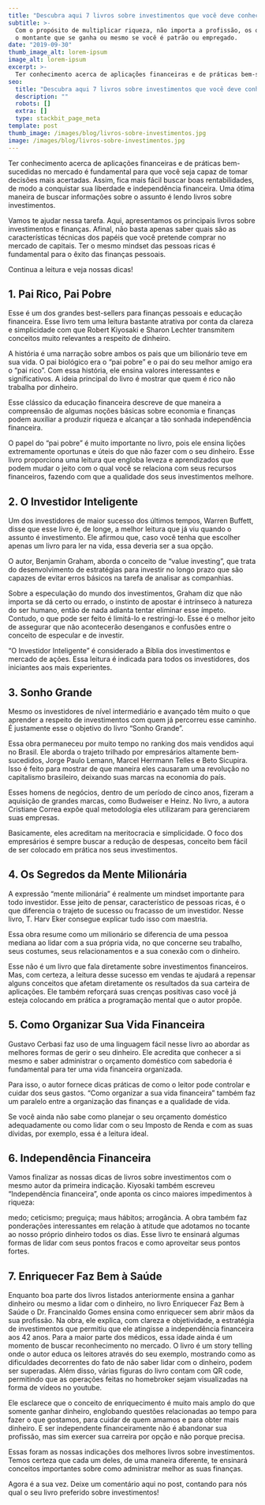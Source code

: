 ```yaml
---
title: "Descubra aqui 7 livros sobre investimentos que você deve conhecer"
subtitle: >-
  Com o propósito de multiplicar riqueza, não importa a profissão, os objetivos,
  o montante que se ganha ou mesmo se você é patrão ou empregado.
date: "2019-09-30"
thumb_image_alt: lorem-ipsum
image_alt: lorem-ipsum
excerpt: >-
  Ter conhecimento acerca de aplicações financeiras e de práticas bem-sucedidas no mercado é fundamental para que você seja capaz de tomar decisões mais acertadas. Assim, fica mais fácil buscar boas rentabilidades, de modo a conquistar sua liberdade e independência financeira. Uma ótima maneira de buscar informações sobre o assunto é lendo livros sobre investimentos.
seo:
  title: "Descubra aqui 7 livros sobre investimentos que você deve conhecer"
  description: ""
  robots: []
  extra: []
  type: stackbit_page_meta
template: post
thumb_image: /images/blog/livros-sobre-investimentos.jpg
image: /images/blog/livros-sobre-investimentos.jpg
---
```


Ter conhecimento acerca de aplicações financeiras e de práticas bem-sucedidas no mercado é fundamental para que você seja capaz de tomar decisões mais acertadas. Assim, fica mais fácil buscar boas rentabilidades, de modo a conquistar sua liberdade e independência financeira. Uma ótima maneira de buscar informações sobre o assunto é lendo livros sobre investimentos.

Vamos te ajudar nessa tarefa. Aqui, apresentamos os principais livros sobre investimentos e finanças. Afinal, não basta apenas saber quais são as características técnicas dos papéis que você pretende comprar no mercado de capitais. Ter o mesmo mindset das pessoas ricas é fundamental para o êxito das finanças pessoais.

Continua a leitura e veja nossas dicas!

## 1. Pai Rico, Pai Pobre

Esse é um dos grandes best-sellers para finanças pessoais e educação financeira. Esse livro tem uma leitura bastante atrativa por conta da clareza e simplicidade com que Robert Kiyosaki e Sharon Lechter transmitem conceitos muito relevantes a respeito de dinheiro.

A história é uma narração sobre ambos os pais que um bilionário teve em sua vida. O pai biológico era o “pai pobre” e o pai do seu melhor amigo era o “pai rico”. Com essa história, ele ensina valores interessantes e significativos. A ideia principal do livro é mostrar que quem é rico não trabalha por dinheiro.

Esse clássico da educação financeira descreve de que maneira a compreensão de algumas noções básicas sobre economia e finanças podem auxiliar a produzir riqueza e alcançar a tão sonhada independência financeira.

O papel do “pai pobre” é muito importante no livro, pois ele ensina lições extremamente oportunas e úteis do que não fazer com o seu dinheiro. Esse livro proporciona uma leitura que engloba leveza e aprendizados que podem mudar o jeito com o qual você se relaciona com seus recursos financeiros, fazendo com que a qualidade dos seus investimentos melhore.

## 2. O Investidor Inteligente

Um dos investidores de maior sucesso dos últimos tempos, Warren Buffett, disse que esse livro é, de longe, a melhor leitura que já viu quando o assunto é investimento. Ele afirmou que, caso você tenha que escolher apenas um livro para ler na vida, essa deveria ser a sua opção.

O autor, Benjamin Graham, aborda o conceito de “value investing”, que trata do desenvolvimento de estratégias para investir no longo prazo que são capazes de evitar erros básicos na tarefa de analisar as companhias.

Sobre a especulação do mundo dos investimentos, Graham diz que não importa se dá certo ou errado, o instinto de apostar é intrínseco à natureza do ser humano, então de nada adianta tentar eliminar esse ímpeto. Contudo, o que pode ser feito é limitá-lo e restringi-lo. Esse é o melhor jeito de assegurar que não acontecerão desenganos e confusões entre o conceito de especular e de investir.

“O Investidor Inteligente” é considerado a Bíblia dos investimentos e mercado de ações. Essa leitura é indicada para todos os investidores, dos iniciantes aos mais experientes.

## 3. Sonho Grande

Mesmo os investidores de nível intermediário e avançado têm muito o que aprender a respeito de investimentos com quem já percorreu esse caminho. É justamente esse o objetivo do livro “Sonho Grande”.

Essa obra permaneceu por muito tempo no ranking dos mais vendidos aqui no Brasil. Ele aborda o trajeto trilhado por empresários altamente bem-sucedidos, Jorge Paulo Lemann, Marcel Herrmann Telles e Beto Sicupira. Isso é feito para mostrar de que maneira eles causaram uma revolução no capitalismo brasileiro, deixando suas marcas na economia do país.

Esses homens de negócios, dentro de um período de cinco anos, fizeram a aquisição de grandes marcas, como Budweiser e Heinz. No livro, a autora Cristiane Correa expõe qual metodologia eles utilizaram para gerenciarem suas empresas.

Basicamente, eles acreditam na meritocracia e simplicidade. O foco dos empresários é sempre buscar a redução de despesas, conceito bem fácil de ser colocado em prática nos seus investimentos.

## 4. Os Segredos da Mente Milionária

A expressão “mente milionária” é realmente um mindset importante para todo investidor. Esse jeito de pensar, característico de pessoas ricas, é o que diferencia o trajeto de sucesso ou fracasso de um investidor. Nesse livro, T. Harv Eker consegue explicar tudo isso com maestria.

Essa obra resume como um milionário se diferencia de uma pessoa mediana ao lidar com a sua própria vida, no que concerne seu trabalho, seus costumes, seus relacionamentos e a sua conexão com o dinheiro.

Esse não é um livro que fala diretamente sobre investimentos financeiros. Mas, com certeza, a leitura desse sucesso em vendas te ajudará a repensar alguns conceitos que afetam diretamente os resultados da sua carteira de aplicações. Ele também reforçará suas crenças positivas caso você já esteja colocando em prática a programação mental que o autor propõe.

## 5. Como Organizar Sua Vida Financeira

Gustavo Cerbasi faz uso de uma linguagem fácil nesse livro ao abordar as melhores formas de gerir o seu dinheiro. Ele acredita que conhecer a si mesmo e saber administrar o orçamento doméstico com sabedoria é fundamental para ter uma vida financeira organizada.

Para isso, o autor fornece dicas práticas de como o leitor pode controlar e cuidar dos seus gastos. “Como organizar a sua vida financeira” também faz um paralelo entre a organização das finanças e a qualidade de vida.

Se você ainda não sabe como planejar o seu orçamento doméstico adequadamente ou como lidar com o seu Imposto de Renda e com as suas dívidas, por exemplo, essa é a leitura ideal.

## 6. Independência Financeira

Vamos finalizar as nossas dicas de livros sobre investimentos com o mesmo autor da primeira indicação. Kiyosaki também escreveu “Independência financeira”, onde aponta os cinco maiores impedimentos à riqueza:

medo;
ceticismo;
preguiça;
maus hábitos;
arrogância.
A obra também faz ponderações interessantes em relação à atitude que adotamos no tocante ao nosso próprio dinheiro todos os dias. Esse livro te ensinará algumas formas de lidar com seus pontos fracos e como aproveitar seus pontos fortes.

## 7. Enriquecer Faz Bem à Saúde

Enquanto boa parte dos livros listados anteriormente ensina a ganhar dinheiro ou mesmo a lidar com o dinheiro, no livro Enriquecer Faz Bem à Saúde o Dr. Francinaldo Gomes ensina como enriquecer sem abrir mãos da sua profissão. Na obra, ele explica, com clareza e objetividade, a estratégia de investimentos que permitiu que ele atingisse a independência financeira aos 42 anos. Para a maior parte dos médicos, essa idade ainda é um momento de buscar reconhecimento no mercado. O livro é um story telling onde o autor educa os leitores através do seu exemplo, mostrando como as dificuldades decorrentes do fato de não saber lidar com o dinheiro, podem ser superadas. Além disso, várias figuras do livro contam com QR code, permitindo que as operações feitas no homebroker sejam visualizadas na forma de vídeos no youtube.

Ele esclarece que o conceito de enriquecimento é muito mais amplo do que somente ganhar dinheiro, englobando questões relacionadas ao tempo para fazer o que gostamos, para cuidar de quem amamos e para obter mais dinheiro. E ser independente financeiramente não é abandonar sua profissão, mas sim exercer sua carreira por opção e não porque precisa.

Essas foram as nossas indicações dos melhores livros sobre investimentos. Temos certeza que cada um deles, de uma maneira diferente, te ensinará conceitos importantes sobre como administrar melhor as suas finanças.

Agora é a sua vez. Deixe um comentário aqui no post, contando para nós qual o seu livro preferido sobre investimentos!
